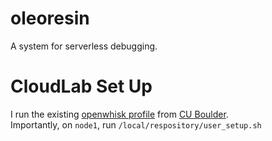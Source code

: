 # oleoresin
A system for serverless debugging.

# CloudLab Set Up  
I run the existing [openwhisk profile](https://www.cloudlab.us/show-profile.php?uuid=225e608c-67f8-11eb-b1eb-e4434b2381fc)
from [CU Boulder](https://github.com/CU-BISON-LAB/cloudlab-openwhisk).  
Importantly, on `node1`, run `/local/respository/user_setup.sh`
